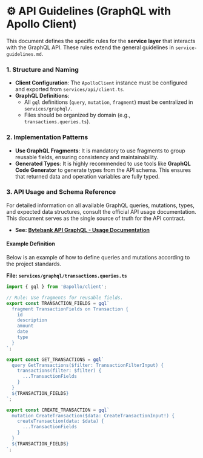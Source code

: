 # ⚙️ API Guidelines (GraphQL with Apollo Client)

This document defines the specific rules for the **service layer** that interacts with the GraphQL API. These rules extend the general guidelines in `service-guidelines.md`.

### 1. Structure and Naming

-   **Client Configuration**: The `ApolloClient` instance must be configured and exported from `services/api/client.ts`.
-   **GraphQL Definitions**:
    -   All `gql` definitions (`query`, `mutation`, `fragment`) must be centralized in `services/graphql/`.
    -   Files should be organized by domain (e.g., `transactions.queries.ts`).

### 2. Implementation Patterns

-   **Use GraphQL Fragments**: It is mandatory to use fragments to group reusable fields, ensuring consistency and maintainability.
-   **Generated Types**: It is highly recommended to use tools like **GraphQL Code Generator** to generate types from the API schema. This ensures that returned data and operation variables are fully typed.

### 3. API Usage and Schema Reference

For detailed information on all available GraphQL queries, mutations, types, and expected data structures, consult the official API usage documentation. This document serves as the single source of truth for the API contract.

-   **See: [Bytebank API GraphQL - Usage Documentation](../usages/api-usage.md)**

#### Example Definition

Below is an example of how to define queries and mutations according to the project standards.

**File: `services/graphql/transactions.queries.ts`**

```typescript
import { gql } from '@apollo/client';

// Rule: Use fragments for reusable fields.
export const TRANSACTION_FIELDS = gql`
  fragment TransactionFields on Transaction {
    id
    description
    amount
    date
    type
  }
`;

export const GET_TRANSACTIONS = gql`
  query GetTransactions($filter: TransactionFilterInput) {
    transactions(filter: $filter) {
      ...TransactionFields
    }
  }
  ${TRANSACTION_FIELDS}
`;

export const CREATE_TRANSACTION = gql`
  mutation CreateTransaction($data: CreateTransactionInput!) {
    createTransaction(data: $data) {
      ...TransactionFields
    }
  }
  ${TRANSACTION_FIELDS}
`;
```
